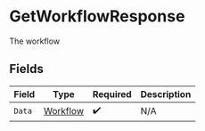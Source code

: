 # GetWorkflowResponse

The workflow


## Fields

| Field                                       | Type                                        | Required                                    | Description                                 |
| ------------------------------------------- | ------------------------------------------- | ------------------------------------------- | ------------------------------------------- |
| `Data`                                      | [Workflow](../../models/shared/workflow.md) | :heavy_check_mark:                          | N/A                                         |